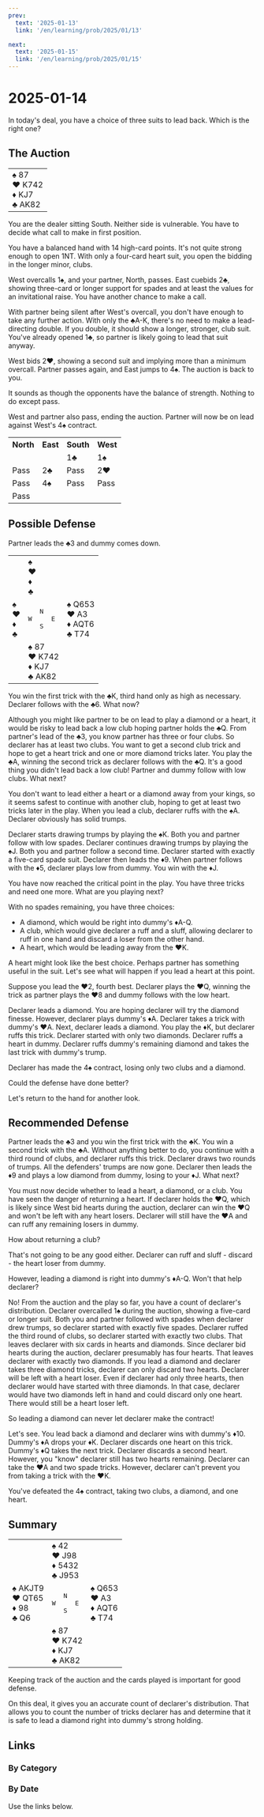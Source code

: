 ```yaml
---
prev:
  text: '2025-01-13'
  link: '/en/learning/prob/2025/01/13'

next:
  text: '2025-01-15'
  link: '/en/learning/prob/2025/01/15'
---
```


# 2025-01-14

In today's deal, you have a choice of three suits to lead back. Which is the right one?

<Badge type="tip" text="Defense"/>

## The Auction

<table class="hand">
	<tr>
		<td>♠ 87<br>♥ K742<br>♦ KJ7<br>♣ AK82</td>
	</tr>
</table>

You are the dealer sitting South. Neither side is vulnerable. You have to decide what call to make in first position.

You have a balanced hand with 14 high-card points. It's not quite strong enough to open 1NT. With only a four-card heart suit, you open the bidding in the longer minor, clubs.

West overcalls 1♠, and your partner, North, passes. East cuebids 2♣, showing three-card or longer support for spades and at least the values for an invitational raise. You have another chance to make a call.

With partner being silent after West's overcall, you don't have enough to take any further action. With only the ♣A-K, there's no need to make a lead-directing double. If you double, it should show a longer, stronger, club suit. You've already opened 1♣, so partner is likely going to lead that suit anyway.

West bids 2♥, showing a second suit and implying more than a minimum overcall. Partner passes again, and East jumps to 4♠. The auction is back to you.

It sounds as though the opponents have the balance of strength. Nothing to do except pass.

West and partner also pass, ending the auction. Partner will now be on lead against West's 4♠ contract.

<table class="auction">
	<tr>
		<th>North</th>
		<th>East</th>
		<th>South</th>
		<th>West</th>
	</tr>
	<tr>
		<td></td>
		<td></td>
		<td>1♣</td>
		<td>1♠</td>
	</tr>
	<tr>
		<td>Pass</td>
		<td>2♣</td>
		<td>Pass</td>
		<td>2♥</td>
	</tr>
	<tr>
		<td>Pass</td>
		<td>4♠</td>
		<td>Pass</td>
		<td>Pass</td>
	</tr>
	<tr>
		<td>Pass</td>
		<td></td>
		<td></td>
		<td></td>
	</tr>
</table>

## Possible Defense

Partner leads the ♣3 and dummy comes down.

<table class="deal">
	<tr>
		<td></td>
		<td>♠ <br>♥ <br>♦ <br>♣ </td>
		<td></td>
	</tr>
	<tr>
		<td>♠ <br>♥ <br>♦ <br>♣ </td>
		<td><pre>   N<br>W     E<br>   S</pre></td>
		<td>♠ Q653<br>♥ A3<br>♦ AQT6<br>♣ T74</td>
	</tr>
	<tr>
		<td></td>
		<td>♠ 87<br>♥ K742<br>♦ KJ7<br>♣ AK82</td>
		<td></td>
	</tr>
</table>

You win the first trick with the ♣K, third hand only as high as necessary. Declarer follows with the ♣6. What now?

Although you might like partner to be on lead to play a diamond or a heart, it would be risky to lead back a low club hoping partner holds the ♣Q. From partner's lead of the ♣3, you know partner has three or four clubs. So declarer has at least two clubs. You want to get a second club trick and hope to get a heart trick and one or more diamond tricks later. You play the ♣A, winning the second trick as declarer follows with the ♣Q. It's a good thing you didn't lead back a low club! Partner and dummy follow with low clubs. What next?

You don't want to lead either a heart or a diamond away from your kings, so it seems safest to continue with another club, hoping to get at least two tricks later in the play. When you lead a club, declarer ruffs with the ♠A. Declarer obviously has solid trumps.

Declarer starts drawing trumps by playing the ♠K. Both you and partner follow with low spades. Declarer continues drawing trumps by playing the ♠J. Both you and partner follow a second time. Declarer started with exactly a five-card spade suit. Declarer then leads the ♦9. When partner follows with the ♦5, declarer plays low from dummy. You win with the ♦J.

You have now reached the critical point in the play. You have three tricks and need one more. What are you playing next?

With no spades remaining, you have three choices:

- A diamond, which would be right into dummy's ♦A-Q.
- A club, which would give declarer a ruff and a sluff, allowing declarer to ruff in one hand and discard a loser from the other hand.
- A heart, which would be leading away from the ♥K.

A heart might look like the best choice. Perhaps partner has something useful in the suit. Let's see what will happen if you lead a heart at this point.

Suppose you lead the ♥2, fourth best. Declarer plays the ♥Q, winning the trick as partner plays the ♥8 and dummy follows with the low heart.

Declarer leads a diamond. You are hoping declarer will try the diamond finesse. However, declarer plays dummy's ♦A. Declarer takes a trick with dummy's ♥A. Next, declarer leads a diamond. You play the ♦K, but declarer ruffs this trick. Declarer started with only two diamonds. Declarer ruffs a heart in dummy. Declarer ruffs dummy's remaining diamond and takes the last trick with dummy's trump.

Declarer has made the 4♠ contract, losing only two clubs and a diamond.

Could the defense have done better?

Let's return to the hand for another look.

## Recommended Defense

Partner leads the ♣3 and you win the first trick with the ♣K. You win a second trick with the ♣A. Without anything better to do, you continue with a third round of clubs, and declarer ruffs this trick. Declarer draws two rounds of trumps. All the defenders' trumps are now gone. Declarer then leads the ♦9 and plays a low diamond from dummy, losing to your ♦J. What next?

You must now decide whether to lead a heart, a diamond, or a club. You have seen the danger of returning a heart. If declarer holds the ♥Q, which is likely since West bid hearts during the auction, declarer can win the ♥Q and won't be left with any heart losers. Declarer will still have the ♥A and can ruff any remaining losers in dummy.

How about returning a club?

That's not going to be any good either. Declarer can ruff and sluff - discard - the heart loser from dummy.

However, leading a diamond is right into dummy's ♦A-Q. Won't that help declarer?

No! From the auction and the play so far, you have a count of declarer's distribution. Declarer overcalled 1♠ during the auction, showing a five-card or longer suit. Both you and partner followed with spades when declarer drew trumps, so declarer started with exactly five spades. Declarer ruffed the third round of clubs, so declarer started with exactly two clubs. That leaves declarer with six cards in hearts and diamonds. Since declarer bid hearts during the auction, declarer presumably has four hearts. That leaves declarer with exactly two diamonds. If you lead a diamond and declarer takes three diamond tricks, declarer can only discard two hearts. Declarer will be left with a heart loser. Even if declarer had only three hearts, then declarer would have started with three diamonds. In that case, declarer would have two diamonds left in hand and could discard only one heart. There would still be a heart loser left.

So leading a diamond can never let declarer make the contract!

Let's see. You lead back a diamond and declarer wins with dummy's ♦10. Dummy's ♦A drops your ♦K. Declarer discards one heart on this trick. Dummy's ♦Q takes the next trick. Declarer discards a second heart. However, you "know" declarer still has two hearts remaining. Declarer can take the ♥A and two spade tricks. However, declarer can't prevent you from taking a trick with the ♥K.

You've defeated the 4♠ contract, taking two clubs, a diamond, and one heart.

## Summary

<table class="deal">
	<tr>
		<td></td>
		<td>♠ 42<br>♥ J98<br>♦ 5432<br>♣ J953</td>
		<td></td>
	</tr>
	<tr>
		<td>♠ AKJT9<br>♥ QT65<br>♦ 98<br>♣ Q6</td>
		<td><pre>   N<br>W     E<br>   S</pre></td>
		<td>♠ Q653<br>♥ A3<br>♦ AQT6<br>♣ T74</td>
	</tr>
	<tr>
		<td></td>
		<td>♠ 87<br>♥ K742<br>♦ KJ7<br>♣ AK82</td>
		<td></td>
	</tr>
</table>

Keeping track of the auction and the cards played is important for good
defense.

On this deal, it gives you an accurate count of declarer's distribution. That allows you to count the number of tricks declarer has and determine that it is safe to lead a diamond right into dummy's strong holding.

## Links

[<Badge type="tip" text="Go to Practice"/>](/en/practice/prob/2025/01/14)

### By Category

[<Badge type="tip" text="<--"/>](/en/learning/prob/2025/01/11)
[<Badge type="tip" text="Calendar"/>](/en/learning/calendar/2025/01)
[<Badge type="info" text="-->"/>](/en/learning/prob/2025/01/14#links)

### By Date

Use the links below.